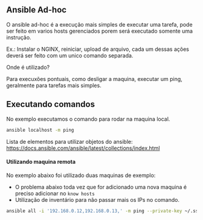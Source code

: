 ## Ansible Ad-hoc

O ansible ad-hoc é a execução mais simples de executar uma tarefa, pode ser feito em varios hosts gerenciados porem será executado somente uma instrução.

Ex.: Instalar o NGINX, reiniciar, upload de arquivo, cada um dessas ações deverá ser feito com um unico comando separada.

Onde é utilizado? 

Para execuxões pontuais, como desligar a maquina, executar um ping, geralmente para tarefas mais simples.

## Executando comandos

No exemplo executamos o comando para rodar na maquina local.

```bash
ansible localhost -m ping
```

Lista de elementos para utilizar objetos do ansible:
https://docs.ansible.com/ansible/latest/collections/index.html

#### Utilizando maquina remota

No exemplo abaixo foi utilizado duas maquinas de exemplo:

- O problema abaixo toda vez que for adicionado uma nova maquina é preciso adicionar no `know hosts`
- Utilização de inventário para não passar mais os IPs no comando.

```bash
ansible all -i '192.168.0.12,192.168.0.13,' -m ping --private-key ~/.ssh/<nome-da-chave> -u <usuario-da-maquina-remota>
```

